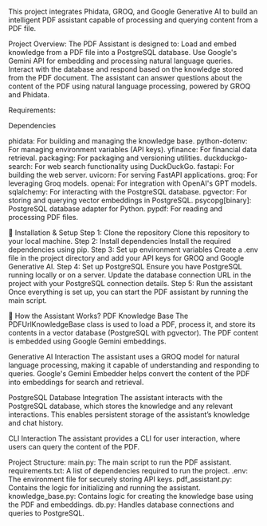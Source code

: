 This project integrates Phidata, GROQ, and Google Generative AI to build an intelligent PDF assistant capable of processing and querying content from a PDF file.

Project Overview:
The PDF Assistant is designed to:
Load and embed knowledge from a PDF file into a PostgreSQL database.
Use Google's Gemini API for embedding and processing natural language queries.
Interact with the database and respond based on the knowledge stored from the PDF document.
The assistant can answer questions about the content of the PDF using natural language processing, powered by GROQ and Phidata.

Requirements:

Dependencies

phidata: For building and managing the knowledge base.
python-dotenv: For managing environment variables (API keys).
yfinance: For financial data retrieval.
packaging: For packaging and versioning utilities.
duckduckgo-search: For web search functionality using DuckDuckGo.
fastapi: For building the web server.
uvicorn: For serving FastAPI applications.
groq: For leveraging Groq models.
openai: For integration with OpenAI's GPT models.
sqlalchemy: For interacting with the PostgreSQL database.
pgvector: For storing and querying vector embeddings in PostgreSQL.
psycopg[binary]: PostgreSQL database adapter for Python.
pypdf: For reading and processing PDF files.

🚀 Installation & Setup
Step 1: Clone the repository
Clone this repository to your local machine.
Step 2: Install dependencies
Install the required dependencies using pip.
Step 3: Set up environment variables
Create a .env file in the project directory and add your API keys for GROQ and Google Generative AI.
Step 4: Set up PostgreSQL
Ensure you have PostgreSQL running locally or on a server. Update the database connection URL in the project with your PostgreSQL connection details.
Step 5: Run the assistant
Once everything is set up, you can start the PDF assistant by running the main script.

🤖 How the Assistant Works?
PDF Knowledge Base
The PDFUrlKnowledgeBase class is used to load a PDF, process it, and store its contents in a vector database (PostgreSQL with pgvector). The PDF content is embedded using Google Gemini embeddings.

Generative AI Interaction
The assistant uses a GROQ model for natural language processing, making it capable of understanding and responding to queries. Google's Gemini Embedder helps convert the content of the PDF into embeddings for search and retrieval.

PostgreSQL Database Integration
The assistant interacts with the PostgreSQL database, which stores the knowledge and any relevant interactions. This enables persistent storage of the assistant’s knowledge and chat history.

CLI Interaction
The assistant provides a CLI for user interaction, where users can query the content of the PDF.

Project Structure:
main.py: The main script to run the PDF assistant.
requirements.txt: A list of dependencies required to run the project.
.env: The environment file for securely storing API keys.
pdf_assistant.py: Contains the logic for initializing and running the assistant.
knowledge_base.py: Contains logic for creating the knowledge base using the PDF and embeddings.
db.py: Handles database connections and queries to PostgreSQL.
